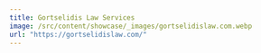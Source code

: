 ```yaml
---
title: Gortselidis Law Services
image: /src/content/showcase/_images/gortselidislaw.com.webp
url: "https://gortselidislaw.com/"
---
```

